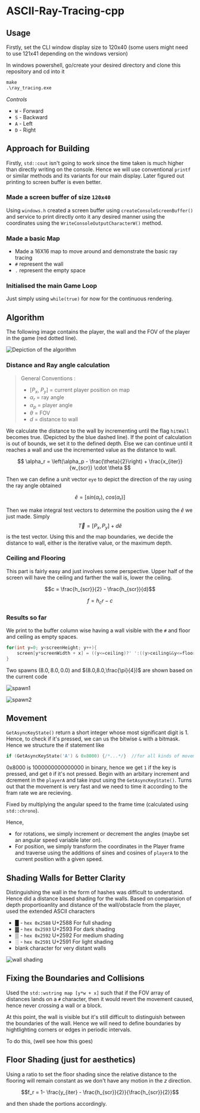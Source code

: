 # ASCII-Ray-Tracing-cpp

## Usage
Firstly, set the CLI window display size to 120x40 (some users might need to use 121x41 depending on the windows version)

In windows powershell, go/create your desired directory and clone this repository and cd into it
```bat
make
.\ray_tracing.exe
```
*Controls*
* `W` - Forward
* `S` - Backward
* `A` - Left 
* `D` - Right

## Approach for Building

Firstly, `std::cout` isn't going to work since the time taken is much higher than directly writing on the console. Hence we will use conventional `printf` or similar methods and its variants for our main display. Later figured out printing to screen buffer is even better.

### Made a screen buffer of size `120x40`
Using `windows.h` created a screen buffer using `createConsoleScreenBuffer()` and service to print directly onto it any desired manner using the coordinates using the `WriteConsoleOutputCharacterW()` method.

### Made a basic Map
* Made a 16X16 map to move around and demonstrate the basic ray tracing
* `#` represent the wall
* `.` represent the empty space
<!-- * `P` represent the player position -->

### Initialised the main Game Loop
Just simply using `while(true)` for now for the continuous rendering.

## Algorithm
The following image contains the player, the wall and the FOV of the player in the game (red dotted line).

![Depiction of the algorithm](docs/potters_algo.png)

### Distance and Ray angle calculation

> General Conventions :
> * $[P_x,\ P_y]$ = current player position on map
> * $\alpha_r$ = ray angle
> * $\alpha_{p}$ = player angle
> * $\theta$ = FOV
> * $d$ = distance to wall

We calculate the distance to the wall by incrementing until the flag `hitWall` becomes true. (Depicted by the blue dashed line).
If the point of calculation is out of bounds, we set it to the defined depth. Else we can continue until it reaches a wall and use the incremented value as the distance to wall.

$$
\alpha_r = \left(\alpha_p - \frac{\theta}{2}\right) + \frac{x_{iter}}{w_{scr}} \cdot \theta
$$

Then we can define a unit vector `eye` to depict the direction of the ray using the ray angle obtained 

$$\hat{e} = [sin(\alpha_r),\ cos(\alpha_r)]$$

Then we make integral test vectors to determine the position using the $\hat{e}$ we just made. Simply $$\vec{T} = [P_x,P_y] + d\hat{e}$$ is the test vector. Using this and the map boundaries, we decide the distance to wall, either is the iterative value, or the maximum depth.

### Ceiling and Flooring
This part is fairly easy and just involves some perspective. Upper half of the screen will have the ceiling and farther the wall is, lower the ceiling.

$$c = \frac{h_{scr}}{2} - \frac{h_{scr}}{d}$$

$$f = h_cr - c $$

### Results so far
We print to the buffer column wise having a wall visible with the `#` and floor and ceiling as empty spaces.

```cpp
for(int y=0; y<screenHeight; y++){
    screen[y*screenWidth + x] = ((y<=ceiling)?' ':((y>ceiling&&y<=floor)?'#':' '));
}
```

 Two spawns $(8.0,8.0,0.0)$ and $(8.0,8.0,\frac{\pi}{4})$ are shown based on the current code


![spawn1](docs/9_4_0.png)

![spawn2](docs/9_4_pi4.png)


## Movement

`GetAsyncKeyState()` return a short integer whose most significant digit is 1. Hence, to check if it's pressed,  we can us the bitwise `&` with a bitmask. Hence we structure the if statement like 
``` cpp
if (GetAsyncKeyState('A') & 0x8000) {/*...*/}  //for all kinds of movements
```
0x8000 is 1000000000000000 in binary, hence we get `1` if the key is pressed, and get `0` if it's not pressed.
Begin with an arbitary increment and dcrement in the `playerA` and take input using the `GetAsyncKeyState()`. Turns out that the movement is very fast and we need to time it according to the fram rate we are recieving.

Fixed by multiplying the angular speed to the frame time (calculated using `std::chrono`).

Hence, 
* for rotations, we simply increment or decrement the angles (maybe set an angular speed variable later on).
* For position, we simply transform the coordinates in the Player frame and traverse using the additions of sines and cosines of `playerA` to the current position with a given speed.

## Shading Walls for Better Clarity
Distinguishing the wall in the form of hashes was difficult to understand. Hence did a distance based shading for the walls. Based on comparision of depth proportioanlity and distance of the wall/obstacle from the player, used the extended ASCII characters 

* █ - `hex 0x2588` U+2588 For full shading
* ▓ - `hex 0x2593` U+2593 For dark shading
* ▒ - `hex 0x2592` U+2592 For medium shading
* ░ - `hex 0x2591` U+2591 For light shading
* blank character for very distant walls

![wall shading](docs/10_4_shade.png)

## Fixing the Boundaries and Collisions
Used the `std::wstring map [y*w + x]` such that if the FOV array of distances lands on a `#` character, then it would revert the movement caused, hence never crossing a wall or a block.

At this point, the wall is visible but it's still difficult to distinguish between the boundaries of the wall. Hence we will need to define boundaries by hightlighting corners or edges in periodic intervals.

To do this, (well see how this goes)
## Floor Shading (just for aesthetics)
Using a ratio to set the floor shading since the relative distance to the flooring will remain constant as we don't have any motion in the $z$ direction.

$$f_r = 1- \frac{y_{iter} - \frac{h_{scr}}{2}}{\frac{h_{scr}}{2}}$$

and then shade the portions accordingly.
